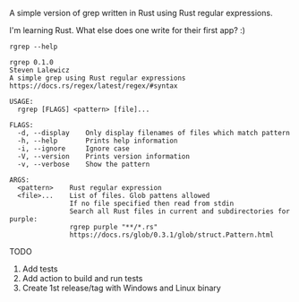 A simple version of grep written in Rust using Rust regular expressions.

I'm learning Rust. What else does one write for their first app? :)

    rgrep --help

    rgrep 0.1.0  
    Steven Lalewicz  
    A simple grep using Rust regular expressions  
    https://docs.rs/regex/latest/regex/#syntax  
    
    USAGE:  
      rgrep [FLAGS] <pattern> [file]...  
   
    FLAGS:  
      -d, --display    Only display filenames of files which match pattern  
      -h, --help       Prints help information  
      -i, --ignore     Ignore case  
      -V, --version    Prints version information  
      -v, --verbose    Show the pattern  
    
    ARGS:  
      <pattern>    Rust regular expression  
      <file>...    List of files. Glob pattens allowed  
                   If no file specified then read from stdin  
                   Search all Rust files in current and subdirectories for purple:  
                   rgrep purple "**/*.rs"  
                   https://docs.rs/glob/0.3.1/glob/struct.Pattern.html  
    


TODO
1. Add tests
1. Add action to build and run tests
1. Create 1st release/tag with Windows and Linux binary
